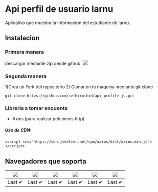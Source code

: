 # Api perfil de usuario larnu

Aplicativo que muestra la informacion del estudiante de larnu.

## Instalacion

### Primera manera

descargar mediante zip desde github.
![](https://res.cloudinary.com/skillien/image/upload/v1658457672/descargar-githubperfil_st1cbk.png)

### Segunda manera

1)Crea un Fork del repositorio 2) Clonar en tu maquina mediante git clone

`git clone https://github.com/sefhirothxd/api_profile_js.git`

### Libreria a tomar encuenta

- Axios (para realizar peticiones http)

##### Uso de CDN:

`<script src="https://cdn.jsdelivr.net/npm/axios/dist/axios.min.js"></script>`

## Navegadores que soporta

| ![](https://raw.githubusercontent.com/alrra/browser-logos/main/src/chrome/chrome_48x48.png) | ![](https://raw.githubusercontent.com/alrra/browser-logos/main/src/firefox/firefox_48x48.png) | ![](https://raw.githubusercontent.com/alrra/browser-logos/main/src/safari/safari_48x48.png) | ![](https://raw.githubusercontent.com/alrra/browser-logos/main/src/opera/opera_48x48.png) | ![](https://raw.githubusercontent.com/alrra/browser-logos/main/src/edge/edge_48x48.png) | ![](https://raw.githubusercontent.com/alrra/browser-logos/master/src/archive/internet-explorer_9-11/internet-explorer_9-11_48x48.png) |
| ------------------------------------------------------------------------------------------- | --------------------------------------------------------------------------------------------- | ------------------------------------------------------------------------------------------- | ----------------------------------------------------------------------------------------- | --------------------------------------------------------------------------------------- | ------------------------------------------------------------------------------------------------------------------------------------- |
| Last ✔                                                                                      | Last ✔                                                                                        | Last ✔                                                                                      | Last ✔                                                                                    | Last ✔                                                                                  | Last ✔                                                                                                                                |
